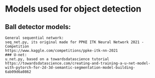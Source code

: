 
# Models used for object detection

  ## Ball detector models:
    General sequential network: 
    seq_net.py, its original made for PPKE ITK Neural Network 2021 - Competition
    https://www.kaggle.com/competitions/ppke-itk-nn-2021
    ### U-net: 
    u_net.py, based on a towardsdatascience tutorial
    https://towardsdatascience.com/creating-and-training-a-u-net-model-with-pytorch-for-2d-3d-semantic-segmentation-model-building-6ab09d6a0862



                                            
